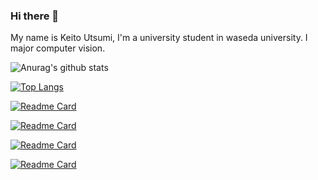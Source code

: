 ### Hi there 👋

<!--
**keitoutsumi/keitoutsumi** is a ✨ _special_ ✨ repository because its `README.md` (this file) appears on your GitHub profile.

Here are some ideas to get you started:

- 🔭 I’m currently working on ...
- 🌱 I’m currently learning ...
- 👯 I’m looking to collaborate on ...
- 🤔 I’m looking for help with ...
- 💬 Ask me about ...
- 📫 How to reach me: ...
- 😄 Pronouns: ...
- ⚡ Fun fact: ...
-->

My name is Keito Utsumi, I'm a university student in waseda university. I major computer vision.

<!--
You can follow me on:
- my [blog](YOUR BLOG URL) 💻 
- my Youtube [channel](YOUR YOUTUBE CHANNEL URL) 🎥 
- [Medium](YOUR MEDIUM URL)
-->

![Anurag's github stats](https://github-readme-stats.vercel.app/api?username=keitoutsumi&show_icons=true&theme=dracula)

[![Top Langs](https://github-readme-stats.vercel.app/api/top-langs/?username=keitoutsumi&hide=html&layout=compact&theme=dracula)](https://github.com/keitoutsumi/github-readme-stats)

[![Readme Card](https://github-readme-stats.vercel.app/api/pin/?username=keitoutsumi&repo=video_highlight_selector)](https://github.com/keitoutsumi/video_highlight_selector)

[![Readme Card](https://github-readme-stats.vercel.app/api/pin/?username=keitoutsumi&repo=ML_Study)](https://github.com/keitoutsumi/ML_study)

[![Readme Card](https://github-readme-stats.vercel.app/api/pin/?username=keitoutsumi&repo=memo_app)](https://github.com/keitoutsumi/memo_app)

[![Readme Card](https://github-readme-stats.vercel.app/api/pin/?username=keitoutsumi&repo=snakegame)](https://github.com/keitoutsumi/snakegame)
